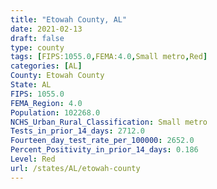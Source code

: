 ```yaml
---
title: "Etowah County, AL"
date: 2021-02-13
draft: false
type: county
tags: [FIPS:1055.0,FEMA:4.0,Small metro,Red]
categories: [AL]
County: Etowah County
State: AL
FIPS: 1055.0
FEMA_Region: 4.0
Population: 102268.0
NCHS_Urban_Rural_Classification: Small metro
Tests_in_prior_14_days: 2712.0
Fourteen_day_test_rate_per_100000: 2652.0
Percent_Positivity_in_prior_14_days: 0.186
Level: Red
url: /states/AL/etowah-county
---
```




